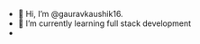 - 👋 Hi, I’m @gauravkaushik16.
- 🌱 I’m currently learning  full stack development
- 

<!---
gauravkaushik16/gauravkaushik16 is a ✨ special ✨ repository because its `README.md` (this file) appears on your GitHub profile.
You can click the Preview link to take a look at your changes.
--->
